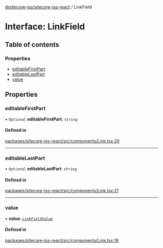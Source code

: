 [@sitecore-jss/sitecore-jss-react](../README.md) / LinkField

# Interface: LinkField

## Table of contents

### Properties

- [editableFirstPart](LinkField.md#editablefirstpart)
- [editableLastPart](LinkField.md#editablelastpart)
- [value](LinkField.md#value)

## Properties

### editableFirstPart

• `Optional` **editableFirstPart**: `string`

#### Defined in

[packages/sitecore-jss-react/src/components/Link.tsx:20](https://github.com/Sitecore/jss/blob/17925a422/packages/sitecore-jss-react/src/components/Link.tsx#L20)

___

### editableLastPart

• `Optional` **editableLastPart**: `string`

#### Defined in

[packages/sitecore-jss-react/src/components/Link.tsx:21](https://github.com/Sitecore/jss/blob/17925a422/packages/sitecore-jss-react/src/components/Link.tsx#L21)

___

### value

• **value**: [`LinkFieldValue`](LinkFieldValue.md)

#### Defined in

[packages/sitecore-jss-react/src/components/Link.tsx:19](https://github.com/Sitecore/jss/blob/17925a422/packages/sitecore-jss-react/src/components/Link.tsx#L19)
